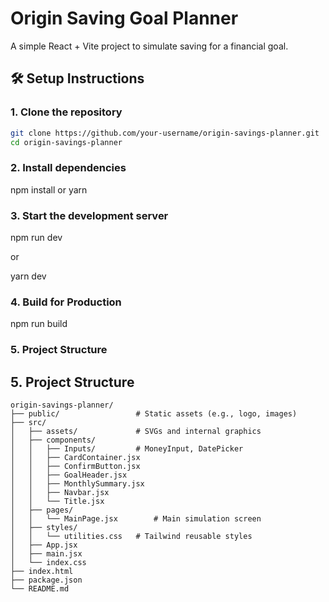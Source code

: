 # Origin Saving Goal Planner

A simple React + Vite project to simulate saving for a financial goal.

## 🛠 Setup Instructions

### 1. Clone the repository

```bash
git clone https://github.com/your-username/origin-savings-planner.git
cd origin-savings-planner
```

### 2. Install dependencies
npm install 
or 
yarn


### 3. Start the development server
npm run dev

or 

yarn dev


### 4. Build for Production

npm run build

### 5. Project Structure
## 5. Project Structure

```plaintext
origin-savings-planner/
├── public/                 # Static assets (e.g., logo, images)
├── src/
│   ├── assets/             # SVGs and internal graphics
│   ├── components/
│   │   ├── Inputs/         # MoneyInput, DatePicker
│   │   ├── CardContainer.jsx
│   │   ├── ConfirmButton.jsx
│   │   ├── GoalHeader.jsx
│   │   ├── MonthlySummary.jsx
│   │   ├── Navbar.jsx
│   │   └── Title.jsx
│   ├── pages/
│   │   └── MainPage.jsx        # Main simulation screen
│   ├── styles/
│   │   └── utilities.css   # Tailwind reusable styles
│   ├── App.jsx
│   ├── main.jsx
│   └── index.css
├── index.html
├── package.json
└── README.md

